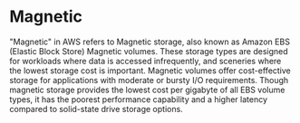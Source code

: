 # Magnetic

"Magnetic" in AWS refers to Magnetic storage, also known as Amazon EBS (Elastic Block Store) Magnetic volumes. These storage types are designed for workloads where data is accessed infrequently, and sceneries where the lowest storage cost is important. Magnetic volumes offer cost-effective storage for applications with moderate or bursty I/O requirements. Though magnetic storage provides the lowest cost per gigabyte of all EBS volume types, it has the poorest performance capability and a higher latency compared to solid-state drive storage options.